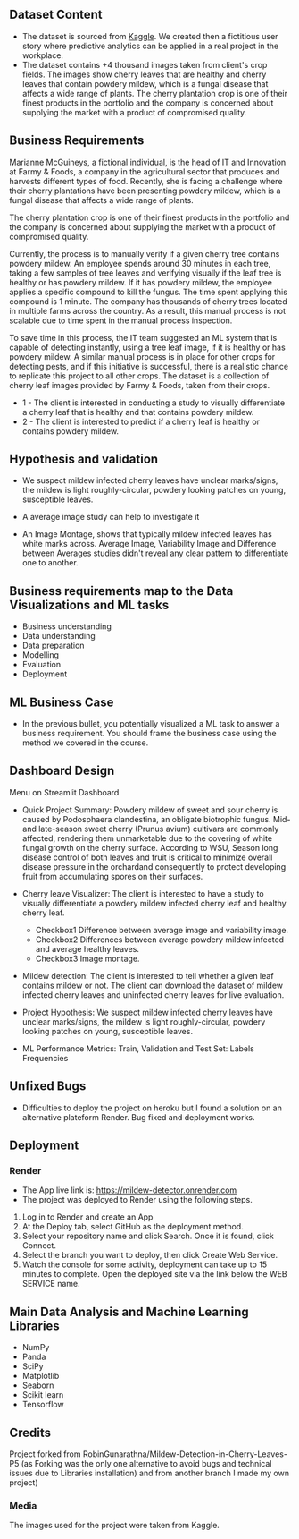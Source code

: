 ## Dataset Content
* The dataset is sourced from [Kaggle](https://www.kaggle.com/codeinstitute/cherry-leaves). We created then a fictitious user story where predictive analytics can be applied in a real project in the workplace.
* The dataset contains +4 thousand images taken from client's crop fields. The images show cherry leaves that are healthy and cherry leaves that contain powdery mildew, which is a fungal disease that affects a wide range of plants. The cherry plantation crop is one of their finest products in the portfolio and the company is concerned about supplying the market with a product of compromised quality.



## Business Requirements

Marianne McGuineys, a fictional individual, is the head of IT and Innovation at Farmy & Foods, a company in the agricultural sector that produces and harvests different types of food. Recently, she is facing a challenge where their cherry plantations have been presenting powdery mildew, which is a fungal disease that affects a wide range of plants.

The cherry plantation crop is one of their finest products in the portfolio and the company is concerned about supplying the market with a product of compromised quality.

Currently, the process is to manually verify if a given cherry tree contains powdery mildew. An employee spends around 30 minutes in each tree, taking a few samples of tree leaves and verifying visually if the leaf tree is healthy or has powdery mildew. If it has powdery mildew, the employee applies a specific compound to kill the fungus. The time spent applying this compound is 1 minute. The company has thousands of cherry trees located in multiple farms across the country. As a result, this manual process is not scalable due to time spent in the manual process inspection.

To save time in this process, the IT team suggested an ML system that is capable of detecting instantly, using a tree leaf image, if it is healthy or has powdery mildew. A similar manual process is in place for other crops for detecting pests, and if this initiative is successful, there is a realistic chance to replicate this project to all other crops. The dataset is a collection of cherry leaf images provided by Farmy & Foods, taken from their crops.

* 1 - The client is interested in conducting a study to visually differentiate a cherry leaf that is healthy and that contains powdery mildew.
* 2 - The client is interested to predict if a cherry leaf is healthy or contains powdery mildew.


## Hypothesis and validation
* We suspect mildew infected cherry leaves have unclear marks/signs, the mildew is light roughly-circular, powdery looking patches on young, susceptible leaves.

* A average image study can help to investigate it

* An Image Montage, shows that typically mildew infected leaves has white marks across. Average Image, Variability Image and Difference between Averages studies didn't reveal any clear pattern to differentiate one to another.



## Business requirements map to the Data Visualizations and ML tasks
* Business understanding 
* Data understanding
* Data preparation
* Modelling
* Evaluation
* Deployment


## ML Business Case
* In the previous bullet, you potentially visualized a ML task to answer a business requirement. You should frame the business case using the method we covered in the course.


## Dashboard Design
Menu on Streamlit Dashboard
* Quick Project Summary: 
  Powdery mildew of sweet and sour cherry is caused by Podosphaera clandestina, an obligate biotrophic fungus.
  Mid- and late-season sweet cherry (Prunus avium) cultivars are commonly affected, rendering them unmarketable due to the covering of white fungal growth   on the cherry surface.
  According to WSU, Season long disease control of both leaves and fruit is critical to minimize overall disease pressure in the orchardand consequently to   protect developing fruit from accumulating spores on their surfaces.

* Cherry leave Visualizer:
   The client is interested to have a study to visually differentiate a powdery mildew infected cherry leaf and healthy cherry leaf.
  - Checkbox1 Difference between average image and variability image.
  - Checkbox2 Differences between average powdery mildew infected and average healthy leaves.
  - Checkbox3 Image montage.
  
* Mildew detection:
  The client is interested to tell whether a given leaf contains mildew or not.
  The client can download the dataset of mildew infected cherry leaves and uninfected cherry leaves for live evaluation.
  
* Project Hypothesis:
  We suspect mildew infected cherry leaves have unclear marks/signs, the mildew is light roughly-circular, powdery looking patches on young, susceptible     leaves.
  
* ML Performance Metrics:
  Train, Validation and Test Set: Labels Frequencies


## Unfixed Bugs
* Difficulties to deploy the project on heroku but I found a solution on an alternative plateform Render. Bug fixed and deployment works.
## Deployment
### Render

* The App live link is: https://mildew-detector.onrender.com
* The project was deployed to Render using the following steps.

1. Log in to Render and create an App
2. At the Deploy tab, select GitHub as the deployment method.
3. Select your repository name and click Search. Once it is found, click Connect.
4. Select the branch you want to deploy, then click Create Web Service.
5. Watch the console for some activity, deployment can take up to 15 minutes to complete. Open the deployed site via the link below the WEB SERVICE name.
   

## Main Data Analysis and Machine Learning Libraries
* NumPy
* Panda
* SciPy
* Matplotlib
* Seaborn
* Scikit learn
* Tensorflow


## Credits 

Project forked from RobinGunarathna/Mildew-Detection-in-Cherry-Leaves-P5 (as Forking was the only one alternative to avoid bugs and technical issues due to Libraries installation) and from another branch I made my own project)
 
### Media

The images used for the project were taken from Kaggle.



